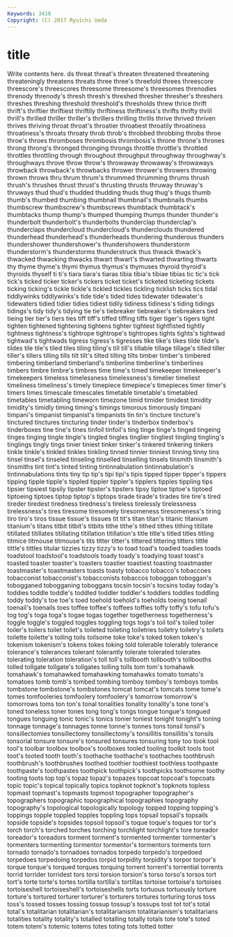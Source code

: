 ```yaml
---
Keywords: 3419 
Copyright: (C) 2017 Ryuichi Ueda
---
```


# title

Write contents here.
ds threat threat's threaten threatened threatening threateningly
threatens threats three three's threefold threes threescore threescore's threescores threesome
threesome's threesomes threnodies threnody threnody's thresh thresh's threshed thresher thresher's
threshers threshes threshing threshold threshold's thresholds threw thrice thrift thrift's
thriftier thriftiest thriftily thriftiness thriftiness's thrifts thrifty thrill thrill's thrilled
thriller thriller's thrillers thrilling thrills thrive thrived thriven thrives thriving
throat throat's throatier throatiest throatily throatiness throatiness's throats throaty throb
throb's throbbed throbbing throbs throe throe's throes thromboses thrombosis thrombosis's
throne throne's thrones throng throng's thronged thronging throngs throttle throttle's
throttled throttles throttling through throughout throughput throughway throughway's throughways throve
throw throw's throwaway throwaway's throwaways throwback throwback's throwbacks thrower thrower's
throwers throwing thrown throws thru thrum thrum's thrummed thrumming thrums
thrush thrush's thrushes thrust thrust's thrusting thrusts thruway thruway's thruways
thud thud's thudded thudding thuds thug thug's thugs thumb thumb's
thumbed thumbing thumbnail thumbnail's thumbnails thumbs thumbscrew thumbscrew's thumbscrews thumbtack
thumbtack's thumbtacks thump thump's thumped thumping thumps thunder thunder's thunderbolt
thunderbolt's thunderbolts thunderclap thunderclap's thunderclaps thundercloud thundercloud's thunderclouds thundered thunderhead
thunderhead's thunderheads thundering thunderous thunders thundershower thundershower's thundershowers thunderstorm thunderstorm's
thunderstorms thunderstruck thus thwack thwack's thwacked thwacking thwacks thwart thwart's
thwarted thwarting thwarts thy thyme thyme's thymi thymus thymus's thymuses
thyroid thyroid's thyroids thyself ti ti's tiara tiara's tiaras tibia
tibia's tibiae tibias tic tic's tick tick's ticked ticker ticker's
tickers ticket ticket's ticketed ticketing tickets ticking ticking's tickle tickle's
tickled tickles tickling ticklish ticks tics tidal tiddlywinks tiddlywinks's tide
tide's tided tides tidewater tidewater's tidewaters tidied tidier tidies tidiest
tidily tidiness tidiness's tiding tidings tidings's tidy tidy's tidying tie
tie's tiebreaker tiebreaker's tiebreakers tied tieing tier tier's tiers ties
tiff tiff's tiffed tiffing tiffs tiger tiger's tigers tight tighten
tightened tightening tightens tighter tightest tightfisted tightly tightness tightness's tightrope
tightrope's tightropes tights tights's tightwad tightwad's tightwads tigress tigress's tigresses
tike tike's tikes tilde tilde's tildes tile tile's tiled tiles
tiling tiling's till till's tillable tillage tillage's tilled tiller tiller's
tillers tilling tills tilt tilt's tilted tilting tilts timber timber's
timbered timbering timberland timberland's timberline timberline's timberlines timbers timbre timbre's
timbres time time's timed timekeeper timekeeper's timekeepers timeless timelessness timelessness's
timelier timeliest timeliness timeliness's timely timepiece timepiece's timepieces timer timer's
timers times timescale timescales timetable timetable's timetabled timetables timetabling timeworn
timezone timid timider timidest timidity timidity's timidly timing timing's timings
timorous timorously timpani timpani's timpanist timpanist's timpanists tin tin's tincture
tincture's tinctured tinctures tincturing tinder tinder's tinderbox tinderbox's tinderboxes tine
tine's tines tinfoil tinfoil's ting tinge tinge's tinged tingeing tinges
tinging tingle tingle's tingled tingles tinglier tingliest tingling tingling's tinglings
tingly tings tinier tiniest tinker tinker's tinkered tinkering tinkers tinkle
tinkle's tinkled tinkles tinkling tinned tinnier tinniest tinning tinny tins
tinsel tinsel's tinseled tinseling tinselled tinselling tinsels tinsmith tinsmith's tinsmiths
tint tint's tinted tinting tintinnabulation tintinnabulation's tintinnabulations tints tiny tip
tip's tipi tipi's tipis tipped tipper tipper's tippers tipping tipple
tipple's tippled tippler tippler's tipplers tipples tippling tips tipsier tipsiest
tipsily tipster tipster's tipsters tipsy tiptoe tiptoe's tiptoed tiptoeing tiptoes
tiptop tiptop's tiptops tirade tirade's tirades tire tire's tired tireder
tiredest tiredness tiredness's tireless tirelessly tirelessness tirelessness's tires tiresome tiresomely
tiresomeness tiresomeness's tiring tiro tiro's tiros tissue tissue's tissues tit
tit's titan titan's titanic titanium titanium's titans titbit titbit's titbits
tithe tithe's tithed tithes tithing titillate titillated titillates titillating titillation
titillation's title title's titled titles titling titmice titmouse titmouse's tits
titter titter's tittered tittering titters tittle tittle's tittles titular tizzies
tizzy tizzy's to toad toad's toadied toadies toads toadstool toadstool's
toadstools toady toady's toadying toast toast's toasted toaster toaster's toasters
toastier toastiest toasting toastmaster toastmaster's toastmasters toasts toasty tobacco tobacco's
tobaccoes tobacconist tobacconist's tobacconists tobaccos toboggan toboggan's tobogganed tobogganing toboggans
tocsin tocsin's tocsins today today's toddies toddle toddle's toddled toddler
toddler's toddlers toddles toddling toddy toddy's toe toe's toed toehold
toehold's toeholds toeing toenail toenail's toenails toes toffee toffee's toffees
toffies toffy toffy's tofu tofu's tog tog's toga toga's togae
togas together togetherness togetherness's toggle toggle's toggled toggles toggling togs
togs's toil toil's toiled toiler toiler's toilers toilet toilet's toileted
toileting toiletries toiletry toiletry's toilets toilette toilette's toiling toils toilsome
toke toke's toked token token's tokenism tokenism's tokens tokes toking
told tolerable tolerably tolerance tolerance's tolerances tolerant tolerantly tolerate tolerated
tolerates tolerating toleration toleration's toll toll's tollbooth tollbooth's tollbooths tolled
tollgate tollgate's tollgates tolling tolls tom tom's tomahawk tomahawk's tomahawked
tomahawking tomahawks tomato tomato's tomatoes tomb tomb's tombed tombing tomboy
tomboy's tomboys tombs tombstone tombstone's tombstones tomcat tomcat's tomcats tome
tome's tomes tomfooleries tomfoolery tomfoolery's tomorrow tomorrow's tomorrows toms ton
ton's tonal tonalities tonality tonality's tone tone's toned toneless toner
tones tong tong's tongs tongue tongue's tongued tongues tonguing tonic
tonic's tonics tonier toniest tonight tonight's toning tonnage tonnage's tonnages
tonne tonne's tonnes tons tonsil tonsil's tonsillectomies tonsillectomy tonsillectomy's tonsillitis
tonsillitis's tonsils tonsorial tonsure tonsure's tonsured tonsures tonsuring tony too
took tool tool's toolbar toolbox toolbox's toolboxes tooled tooling toolkit
tools toot toot's tooted tooth tooth's toothache toothache's toothaches toothbrush
toothbrush's toothbrushes toothed toothier toothiest toothless toothpaste toothpaste's toothpastes toothpick
toothpick's toothpicks toothsome toothy tooting toots top top's topaz topaz's
topazes topcoat topcoat's topcoats topic topic's topical topically topics topknot
topknot's topknots topless topmast topmast's topmasts topmost topographer topographer's topographers
topographic topographical topographies topography topography's topological topologically topology topped topping
topping's toppings topple toppled topples toppling tops topsail topsail's topsails
topside topside's topsides topsoil topsoil's toque toque's toques tor tor's
torch torch's torched torches torching torchlight torchlight's tore toreador toreador's
toreadors torment torment's tormented tormenter tormenter's tormenters tormenting tormentor tormentor's
tormentors torments torn tornado tornado's tornadoes tornados torpedo torpedo's torpedoed
torpedoes torpedoing torpedos torpid torpidity torpidity's torpor torpor's torque torque's
torqued torques torquing torrent torrent's torrential torrents torrid torrider torridest
tors torsi torsion torsion's torso torso's torsos tort tort's torte
torte's tortes tortilla tortilla's tortillas tortoise tortoise's tortoises tortoiseshell tortoiseshell's
tortoiseshells torts tortuous tortuously torture torture's tortured torturer torturer's torturers
tortures torturing torus toss toss's tossed tosses tossing tossup tossup's
tossups tost tot tot's total total's totalitarian totalitarian's totalitarianism totalitarianism's
totalitarians totalities totality totality's totalled totalling totally totals tote tote's
toted totem totem's totemic totems totes toting tots totted totter

